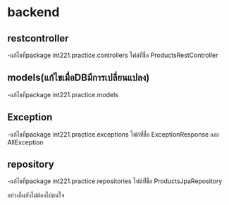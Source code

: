 # backend

## restcontroller 
   -แก้ไขที่package int221.practice.controllers ไฟล์ที่่ชื่อ ProductsRestController 
   
## models(แก้ไขเมื่อDBมีการเปลี่ยนแปลง)
   -แก้ไขที่package int221.practice.models 

## Exception
   -แก้ไขที่package int221.practice.exceptions ไฟล์ที่่ชื่อ ExceptionResponse และ AllException

## repository
  -แก้ไขที่package int221.practice.repositories ไฟล์ที่่ชื่อ ProductsJpaRepository
  

อย่างอื่นยังไม่ต้องไปสนใจ
  
